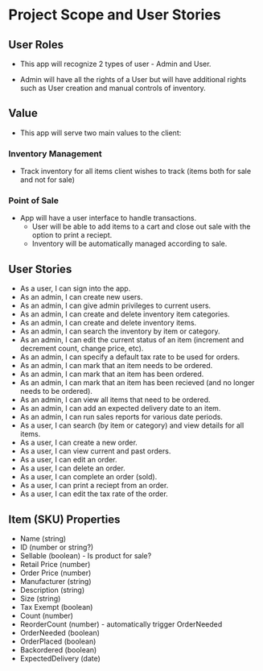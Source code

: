 # Project Scope and User Stories
## User Roles
* This app will recognize 2 types of user - Admin and User.  

* Admin will have all the rights of a User but will have additional rights such as User creation and manual controls of inventory.

## Value
* This app will serve two main values to the client:

### Inventory Management
* Track inventory for all items client wishes to track (items both for sale and not for sale)
### Point of Sale
* App will have a user interface to handle transactions.  
  * User will be able to add items to a cart and close out sale with the option to print a reciept.
  * Inventory will be automatically managed according to sale.

## User Stories
* As a user, I can sign into the app.
* As an admin, I can create new users.
* As an admin, I can give admin privileges to current users.
* As an admin, I can create and delete inventory item categories.
* As an admin, I can create and delete inventory items.
* As an admin, I can search the inventory by item or category.
* As an admin, I can edit the current status of an item (increment and decrement count, change price, etc).
* As an admin, I can specify a default tax rate to be used for orders.
* As an admin, I can mark that an item needs to be ordered.
* As an admin, I can mark that an item has been ordered.
* As an admin, I can mark that an item has been recieved (and no longer needs to be ordered).
* As an admin, I can view all items that need to be ordered.
* As an admin, I can add an expected delivery date to an item.
* As an admin, I can run sales reports for various date periods.
* As a user, I can search (by item or category) and view details for all items.
* As a user, I can create a new order.
* As a user, I can view current and past orders.
* As a user, I can edit an order.
* As a user, I can delete an order.
* As a user, I can complete an order (sold).
* As a user, I can print a reciept from an order.
* As a user, I can edit the tax rate of the order.

## Item (SKU) Properties
* Name (string)
* ID (number or string?)
* Sellable (boolean) - Is product for sale?
* Retail Price (number)
* Order Price (number)
* Manufacturer (string)
* Description (string)
* Size (string)
* Tax Exempt (boolean)
* Count (number)
* ReorderCount (number) - automatically trigger OrderNeeded
* OrderNeeded (boolean)
* OrderPlaced (boolean)
* Backordered (boolean)
* ExpectedDelivery (date)